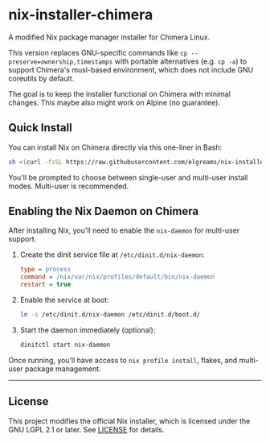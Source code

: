 # nix-installer-chimera

A modified Nix package manager installer for Chimera Linux.

This version replaces GNU-specific commands like `cp --preserve=ownership,timestamps` with portable alternatives (e.g. `cp -a`) to support Chimera's musl-based environment, which does not include GNU coreutils by default.

The goal is to keep the installer functional on Chimera with minimal changes. This maybe also might work on Alpine (no guarantee).

## Quick Install

You can install Nix on Chimera directly via this one-liner in Bash:

```sh
sh <(curl -fsSL https://raw.githubusercontent.com/elgreams/nix-installer-chimera/main/chinera-nix-install.sh)
```

You'll be prompted to choose between single-user and multi-user install modes. Multi-user is recommended.


## Enabling the Nix Daemon on Chimera

After installing Nix, you'll need to enable the `nix-daemon` for multi-user support.

1. Create the dinit service file at `/etc/dinit.d/nix-daemon`:

   ```ini
   type = process
   command = /nix/var/nix/profiles/default/bin/nix-daemon
   restart = true
   ```

2. Enable the service at boot:

   ```sh
   ln -s /etc/dinit.d/nix-daemon /etc/dinit.d/boot.d/
   ```

3. Start the daemon immediately (optional):

   ```sh
   dinitctl start nix-daemon
   ```

Once running, you’ll have access to `nix profile install`, flakes, and multi-user package management.

---

## License

This project modifies the official Nix installer, which is licensed under the GNU LGPL 2.1 or later. See [LICENSE](LICENSE) for details.
